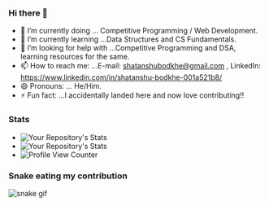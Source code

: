 ### Hi there 👋

- 🔭 I’m currently doing ... Competitive Programming / Web Development.
- 🌱 I’m currently learning ...Data Structures and CS Fundamentals.
- 🤔 I’m looking for help with ...Competitive Programming and DSA, learning resources for the same.
- 📫 How to reach me: ...E-mail: shatanshubodkhe@gmail.com , LinkedIn: https://www.linkedin.com/in/shatanshu-bodkhe-001a521b8/
- 😄 Pronouns: ... He/Him.
- ⚡ Fun fact: ...I accidentally landed here and now love contributing!!

### Stats
- ![Your Repository's Stats](https://github-readme-stats.vercel.app/api?username=shatanshu3006&show_icons=true)
- ![Your Repository's Stats](https://github-readme-stats.vercel.app/api/top-langs/?username=shatanshu3006&theme=blue-green)
- ![Profile View Counter](https://komarev.com/ghpvc/?username=shatanshu3006)

### Snake eating my contribution
![snake gif](https://github.com/shatanshu3006/shatanshu3006/blob/output/github-contribution-grid-snake.gif)



<!--
**shatanshu3006/shatanshu3006** is a ✨ _special_ ✨ repository because its `README.md` (this file) appears on your GitHub profile.

Here are some ideas to get you started:

- 🔭 I’m currently doing ... Competitie Programming.
- 🌱 I’m currently learning ...Data Structures and CS Fundamentals.
- 👯 I’m looking to collaborate on ...
- 🤔 I’m looking for help with ...Competitive Programming and DSA, learning resources for the same.
- 💬 Ask me about ...
- 📫 How to reach me: ...E-mail: shatanshubodkhe@gmail.com , Twitter: @shatanshubodkhe
- 😄 Pronouns: ... He/Him.
- ⚡ Fun fact: ...I accidentally landed here and now love contributing!!
- ![GitHub Contributors Image](https://contrib.rocks/image?repo=shatanshu3006/SDE-Interview-Questions)
-->
